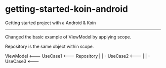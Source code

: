 # getting-started-koin-android
Getting started project with a Android &amp; Koin

-----------------

Changed the basic example of ViewModel by applying scope.

Repository is the same object within scope.


ViewModel <--- UseCase1  <---  Repository
             |              |
             - UseCase2  <--- 
             |              |
             - UseCase3  <---
